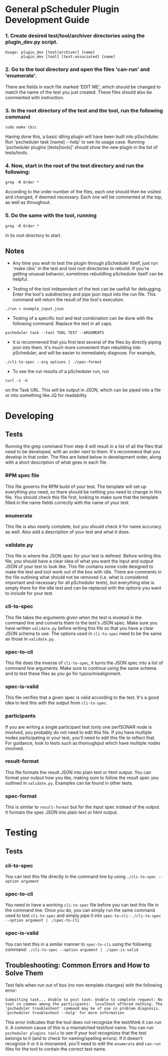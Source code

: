 # General pScheduler Plugin Development Guide ###

### 1. Create desired test/tool/archiver directories using the plugin_dev.py script.

```
Usage: plugin_dev [test|archiver] [name]                                       
       plugin_dev [tool] [test-associated] [name]
```

### 2. Go to the tool directory and open the files 'can-run' and 'enumerate'. 
There are fields in each file marked 'EDIT ME', which should
be changed to match the name of the test you just created. These files
should also be commented with instruction.

### 3. In the root directory of the test and the tool, run the following command
```
sudo make cbic
```
Having done this, a basic idling plugin will have been built into pSschduler.
Run 'pscheduler task [name] --help' to see its usage case. Running 
'pscheduler plugins [tests|tools]' should show the new plugin in the list
of tests/tools.

### 4. Now, start in the root of the test directory and run the following:
```
grep -R Order *
```
According to the order number of the files, each one should then be
visited and changed, if deemed necessary. Each one will be commented
at the top, as well as throughout.

### 5. Do the same with the tool, running 
```
grep -R Order *
```
in its root directory to start.

## Notes

- Any time you wish to test the plugin through pScheduler itself, just
run 'make cbic' in the test and tool root directories to rebuild. If you're
getting unusual behavior, sometimes rebuildling pScheduler itself can be
helpful.

- Testing of the tool independent of the test can be usefull for debugging. Enter the tool's subdirectory and pipe json input into the run file. This command will return the result of the tool's execution.
```
./run < example_input.json 
```

- Testing of a specific tool and test combination can be done with the following command. Replace the text in all caps.
```
pscheduler task --tool TOOL TEST --ARGUMENTS
```

- It is recommened that you first test several of the files by directly
piping json into them. It's much more convenient than rebuilding into
pScheduler, and will be easier to immediately diagnose.
For example, 
```
./cli-to-spec --arg options | ./spec-format
```

- To see the run results of a pScheduler run, run
```
curl -s -k
```
on the Task URL. This will be output in JSON, which can be piped into
a file or into something like JQ for readability

# Developing

## Tests

Running the grep command from step 4 will result in a list of all the files that need to be developed, with an order next to them. It's recommend that you develop in that order. The files are listed below in development order, along with a short description of what goes in each file.

### RPM spec file 

This file governs the RPM build of your test. The template will set up everything you need, so there should be nothing you need to change in this file. You should check this file first, looking to make sure that the template filled in the name fields correctly with the name of your test. 

### enumerate

This file is also nearly complete, but you should check it for name accuracy as well. Also add a description of your test and what it does.

### validate.py

This file is where the JSON spec for your test is defined. Before writing this file, you should have a clear idea of what you want the input and output JSON of your test to look like. This file contains some code designed to make the test and tool work out of the box with idle. There are comments in the file outlining what should not be removed (i.e. what is considered important and necessary for all pScheduler tests), but everything else is simply there for the idle test and can be replaced with the options you want to include for your test.

### cli-to-spec

This file takes the arguments given when the test is invoked in the command line and converts them to the test's JSON spec. Make sure you have written ```validate.py``` before writing this file so that you have a clear JSON schema to use. The options used in ```cli-to-spec``` need to be the same as those in ```validate.py```.

### spec-to-cli

This file does the inverse of ```cli-to-spec```, it turns the JSON spec into a list of command line arguments. Make sure to continue using the same schema and to test these files as you go for typos/misalignment.

### spec-is-valid

This file verifies that a given spec is valid according to the test. It's a good idea to test this with the output from ```cli-to-spec```.

### participants

If you are writing a single participant test (only one perfSONAR node is involved, you probably do not need to edit this file. If you have multiple nodes participating in your test, you'll need to edit this file to reflect that. For guidance, look to tests such as thoroughput which have multiple nodes involved.

### result-format

This file formats the result JSON into plain text or html output. You can format your output how you like, making sure to follow the result spec you outlined in ```validate.py```. Examples can be found in other tests.

### spec-format

This is similar to ```result-format``` but for the input spec instead of the output. It formats the spec JSON into plain text or html output.

# Testing

## Tests

### cli-to-spec

You can test this file directly in the command line by using ```./cli-to-spec --option argument```

### spec-to-cli

You need to have a working ```cli-to-spec``` file before you can test this file in the command line. Once you do, you can simply run the same command used to test ```cli-to-spec``` and simply pipe it into ```spec-to-cli``` : ```./cli-to-spec --option argument | ./spec-to-cli```

### spec-is-valid

You can test this in a similar manner to ```spec-to-cli``` using the following command: ```./cli-to-spec --option argument | ./spec-is-valid```

## Troubleshooting: Common Errors and How to Solve Them

Test fails when run out of box (no non-template changes) with the following error:

``Submitting task...
Unable to post task: Unable to complete request: No tool in common among the participants:  localhost offered nothing.
The 'pscheduler troubleshoot' command may be of use in problem
diagnosis. 'pscheduler troubleshoot --help' for more information``

This error indicates that the tool does not recognize the test/think it can run it. A common cause of this is a mismatched test/tool name. You can run ```pscheduler plugins tools``` to see if your tool recognizes that the test belongs to it (and to check for naming/spelling errors). If it doesn't recognize it or it is misnamed, you'll need to edit the ```enumerate``` and ```can-run``` files for the tool to contain the correct test name.
